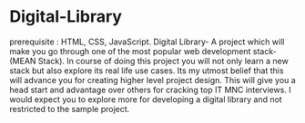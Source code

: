 # Digital-Library
prerequisite : HTML, CSS, JavaScript.
Digital Library-  A project which will make you go through  one of the most popular web development stack- (MEAN Stack). In course of doing this project you will not only learn a new stack but also explore its real life use cases. Its my utmost belief that this will advance you for creating higher level project design. This will give you a head start and advantage over others for cracking top IT MNC interviews. I would expect you to explore more for developing a digital library and not restricted to the sample project.
